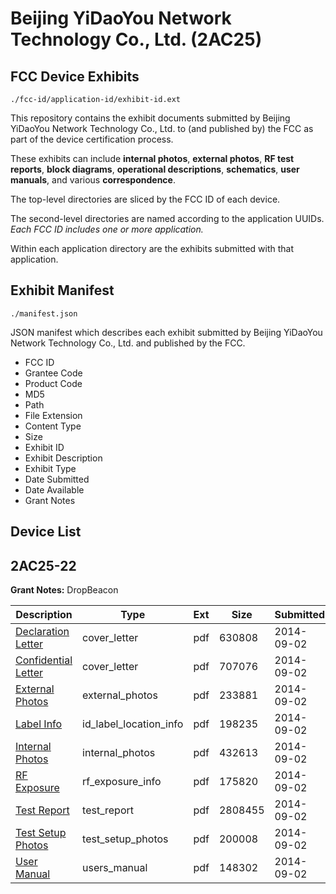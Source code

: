# Beijing YiDaoYou Network Technology Co., Ltd. (2AC25)
## FCC Device Exhibits

```
./fcc-id/application-id/exhibit-id.ext
```

This repository contains the exhibit documents submitted by Beijing YiDaoYou Network Technology Co., Ltd. to (and published by) the FCC as part of the device certification process.

These exhibits can include **internal photos**, **external photos**, **RF test reports**, **block diagrams**, **operational descriptions**, **schematics**, **user manuals**, and various **correspondence**.

The top-level directories are sliced by the FCC ID of each device.

The second-level directories are named according to the application UUIDs. *Each FCC ID includes one or more application.*

Within each application directory are the exhibits submitted with that application. 

## Exhibit Manifest

```
./manifest.json
```

JSON manifest which describes each exhibit submitted by Beijing YiDaoYou Network Technology Co., Ltd. and published by the FCC.

- FCC ID
- Grantee Code
- Product Code
- MD5
- Path
- File Extension
- Content Type
- Size
- Exhibit ID
- Exhibit Description
- Exhibit Type
- Date Submitted
- Date Available
- Grant Notes

## Device List
## 2AC25-22
**Grant Notes:** DropBeacon

| Description | Type | Ext | Size | Submitted | Available |
| ----------- | ---- | --- | ---- | --------- | --------- |
| [Declaration Letter](2AC25-22/a54c7ea0bf056c5feea32bc6e2758af0/2375428.pdf) | cover_letter | pdf | 630808 | 2014-09-02 | 2014-09-02 |
| [Confidential Letter](2AC25-22/a54c7ea0bf056c5feea32bc6e2758af0/2375429.pdf) | cover_letter | pdf | 707076 | 2014-09-02 | 2014-09-02 |
| [External Photos](2AC25-22/a54c7ea0bf056c5feea32bc6e2758af0/2375427.pdf) | external_photos | pdf | 233881 | 2014-09-02 | 2014-09-02 |
| [Label Info](2AC25-22/a54c7ea0bf056c5feea32bc6e2758af0/2375431.pdf) | id_label_location_info | pdf | 198235 | 2014-09-02 | 2014-09-02 |
| [Internal Photos](2AC25-22/a54c7ea0bf056c5feea32bc6e2758af0/2375430.pdf) | internal_photos | pdf | 432613 | 2014-09-02 | 2014-09-02 |
| [RF Exposure](2AC25-22/a54c7ea0bf056c5feea32bc6e2758af0/2375426.pdf) | rf_exposure_info | pdf | 175820 | 2014-09-02 | 2014-09-02 |
| [Test Report](2AC25-22/a54c7ea0bf056c5feea32bc6e2758af0/2375425.pdf) | test_report | pdf | 2808455 | 2014-09-02 | 2014-09-02 |
| [Test Setup Photos](2AC25-22/a54c7ea0bf056c5feea32bc6e2758af0/2375432.pdf) | test_setup_photos | pdf | 200008 | 2014-09-02 | 2014-09-02 |
| [User Manual](2AC25-22/a54c7ea0bf056c5feea32bc6e2758af0/2375433.pdf) | users_manual | pdf | 148302 | 2014-09-02 | 2014-09-02 |
